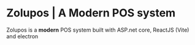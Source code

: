# Zolupos | A Modern POS system
Zolupos is a **modern** POS system built with ASP.net core, ReactJS (Vite) and electron
